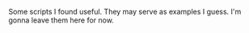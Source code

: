 Some scripts I found useful. They may serve as examples I guess. I'm gonna leave them here for now.
